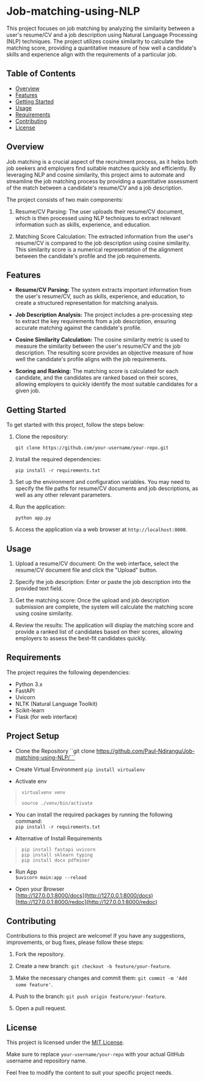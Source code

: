 # Job-matching-using-NLP

This project focuses on job matching by analyzing the similarity between a user's resume/CV and a job description using Natural Language Processing (NLP) techniques. The project utilizes cosine similarity to calculate the matching score, providing a quantitative measure of how well a candidate's skills and experience align with the requirements of a particular job.

## Table of Contents
- [Overview](#overview)
- [Features](#features)
- [Getting Started](#getting-started)
- [Usage](#usage)
- [Requirements](#requirements)
- [Contributing](#contributing)
- [License](#license)

## Overview

Job matching is a crucial aspect of the recruitment process, as it helps both job seekers and employers find suitable matches quickly and efficiently. By leveraging NLP and cosine similarity, this project aims to automate and streamline the job matching process by providing a quantitative assessment of the match between a candidate's resume/CV and a job description.

The project consists of two main components:

1. Resume/CV Parsing: The user uploads their resume/CV document, which is then processed using NLP techniques to extract relevant information such as skills, experience, and education.

2. Matching Score Calculation: The extracted information from the user's resume/CV is compared to the job description using cosine similarity. This similarity score is a numerical representation of the alignment between the candidate's profile and the job requirements.

## Features

- **Resume/CV Parsing:** The system extracts important information from the user's resume/CV, such as skills, experience, and education, to create a structured representation for matching analysis.

- **Job Description Analysis:** The project includes a pre-processing step to extract the key requirements from a job description, ensuring accurate matching against the candidate's profile.

- **Cosine Similarity Calculation:** The cosine similarity metric is used to measure the similarity between the user's resume/CV and the job description. The resulting score provides an objective measure of how well the candidate's profile aligns with the job requirements.

- **Scoring and Ranking:** The matching score is calculated for each candidate, and the candidates are ranked based on their scores, allowing employers to quickly identify the most suitable candidates for a given job.

## Getting Started

To get started with this project, follow the steps below:

1. Clone the repository:

   ```shell
   git clone https://github.com/your-username/your-repo.git
   ```

2. Install the required dependencies:

   ```shell
   pip install -r requirements.txt
   ```

3. Set up the environment and configuration variables. You may need to specify the file paths for resume/CV documents and job descriptions, as well as any other relevant parameters.

4. Run the application:

   ```shell
   python app.py
   ```

5. Access the application via a web browser at `http://localhost:8000`.

## Usage

1. Upload a resume/CV document: On the web interface, select the resume/CV document file and click the "Upload" button.

2. Specify the job description: Enter or paste the job description into the provided text field.

3. Get the matching score: Once the upload and job description submission are complete, the system will calculate the matching score using cosine similarity.

4. Review the results: The application will display the matching score and provide a ranked list of candidates based on their scores, allowing employers to assess the best-fit candidates quickly.

## Requirements

The project requires the following dependencies:

- Python 3.x
- FastAPI
- Uvicorn
- NLTK (Natural Language Toolkit)
- Scikit-learn
- Flask (for web interface)

## Project Setup
* Clone the Repository
``git clone https://github.com/Paul-Ndirangu/Job-matching-using-NLP/```

* Create Virtual Environment
`pip install virtualenv`

* Activate env
> `virtualvenv venv`
> 
> `source ./venv/bin/activate`

* You can install the required packages by running the following command:<br/>
`pip install -r requirements.txt`

* Alternative of Install Requirements<br/>
>   `pip install fastapi uvicorn`<br/>
>   `pip install sklearn typing`<br/>
>   `pip install docx pdfminer`<br/>

* Run App<br/>
`$uvicorn main:app --reload`

* Open your Browser<br/>
  [http://127.0.0.1:8000/docs](http://127.0.0.1:8000/docs)<br/>
  [http://127.0.0.1:8000/redoc](http://127.0.0.1:8000/redoc) 

## Contributing

Contributions to this project are welcome! If you have any suggestions, improvements, or bug fixes, please follow these steps:

1. Fork the repository.

2. Create a new branch: `git checkout -b feature/your-feature`.

3. Make the necessary changes and commit them: `git commit -m 'Add some feature'`.

4. Push to the branch: `git push origin feature/your-feature`.

5. Open a pull request.

## License

This project is licensed under the [MIT License](LICENSE).

Make sure to replace `your-username/your-repo` with your actual GitHub username and repository name.

Feel free to modify the content to suit your specific project needs.
